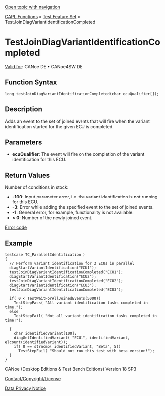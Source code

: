 [Open topic with navigation](../../../../../CANoeDEFamily.htm#Topics/CAPLFunctions/Test/Functions/CAPLfunctionTestJoinDiagVariantIdentificationCompleted.md)

[CAPL Functions](../../CAPLfunctions.md) » [Test Feature Set](../CAPLfunctionsTFSOverview.md) » TestJoinDiagVariantIdentificationCompleted

# TestJoinDiagVariantIdentificationCompleted

[Valid for](../../../Shared/FeatureAvailability.md):  CANoe DE • CANoe4SW DE

## Function Syntax

`long testJoinDiagVariantIdentificationCompleted(char ecuQualifier[]);`

## Description

Adds an event to the set of joined events that will fire when the variant identification started for the given ECU is completed.

## Parameters

- **ecuQualifier**: The event will fire on the completion of the variant identification for this ECU.

## Return Values

Number of conditions in stock:

- **-100**: Input parameter error, i.e. the variant identification is not running for this ECU.
- **-3**: Error while adding the specified event to the set of joined events.
- **-1**: General error, for example, functionality is not available.
- **> 0**: Number of the newly joined event.

[Error code](../../Diagnostics/CAPLfunctionsDiagnosticsErrorCode.md)

## Example

```plaintext
testcase TC_ParallelIdentification()
{
  // Perform variant identification for 3 ECUs in parallel
  diagStartVariantIdentification("ECU1");
  testJoinDiagVariantIdentificationCompleted("ECU1");
  diagStartVariantIdentification("ECU2");
  testJoinDiagVariantIdentificationCompleted("ECU2");
  diagStartVariantIdentification("ECU3");
  testJoinDiagVariantIdentificationCompleted("ECU3");

  if( 0 < TestWaitForAllJoinedEvents(5000))
    TestStepPass( "All variant identification tasks completed in time.");
  else
    TestStepFail( "Not all variant identification tasks completed in time!");

  {
    char identifiedVariant[100];
    diagGetIdentifiedVariant( "ECU1", identifiedVariant, elcount(identifiedVariant));
    if( 0 == strncmp( identifiedVariant, "Beta", 5))
      TestStepFail( "Should not run this test with beta version!");
  }
}
```

CANoe (Desktop Editions & Test Bench Editions) Version 18 SP3

[Contact/Copyright/License](../../../Shared/ContactCopyrightLicense.md)

[Data Privacy Notice](https://www.vector.com/int/en/company/get-info/privacy-policy/)
